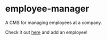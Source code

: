 # employee-manager

A CMS for managing employees at a company.

Check it out [here](http://167.172.223.24:3005/) and add an employee!
